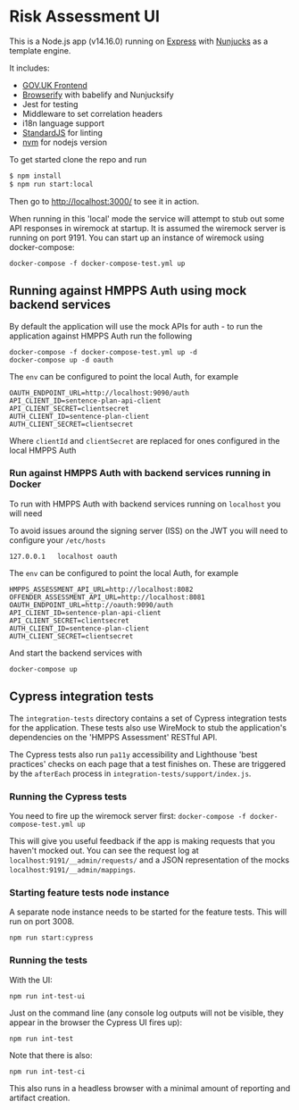 # Risk Assessment UI

This is a Node.js app (v14.16.0) running on [Express] with [Nunjucks] as a template engine.

It includes:

- [GOV.UK Frontend]
- [Browserify] with babelify and Nunjucksify
- Jest for testing
- Middleware to set correlation headers
- i18n language support
- [StandardJS] for linting
- [nvm](optional) for nodejs version

To get started clone the repo and run

```bash
$ npm install
$ npm run start:local
```

Then go to [http://localhost:3000/](http://localhost:3000/) to see it in action.

When running in this 'local' mode the service will attempt to stub out some API responses in wiremock at startup. It is assumed the wiremock server is running on port 9191. You can start up an instance of wiremock using docker-compose:

```
docker-compose -f docker-compose-test.yml up
```

## Running against HMPPS Auth using mock backend services

By default the application will use the mock APIs for auth - to run the application against HMPPS Auth run the following

```
docker-compose -f docker-compose-test.yml up -d
docker-compose up -d oauth
```

The `env` can be configured to point the local Auth, for example

```
OAUTH_ENDPOINT_URL=http://localhost:9090/auth
API_CLIENT_ID=sentence-plan-api-client
API_CLIENT_SECRET=clientsecret
AUTH_CLIENT_ID=sentence-plan-client
AUTH_CLIENT_SECRET=clientsecret
```

Where `clientId` and `clientSecret` are replaced for ones configured in the local HMPPS Auth

### Run against HMPPS Auth with backend services running in Docker

To run with HMPPS Auth with backend services running on `localhost` you will need

To avoid issues around the signing server (ISS) on the JWT you will need to configure your `/etc/hosts`

```
127.0.0.1   localhost oauth
```

The `env` can be configured to point the local Auth, for example

```
HMPPS_ASSESSMENT_API_URL=http://localhost:8082
OFFENDER_ASSESSMENT_API_URL=http://localhost:8081
OAUTH_ENDPOINT_URL=http://oauth:9090/auth
API_CLIENT_ID=sentence-plan-api-client
API_CLIENT_SECRET=clientsecret
AUTH_CLIENT_ID=sentence-plan-client
AUTH_CLIENT_SECRET=clientsecret
```

And start the backend services with

```
docker-compose up
```

## Cypress integration tests

The `integration-tests` directory contains a set of Cypress integration tests for the application.
These tests also use WireMock to stub the application's dependencies on the 'HMPPS Assessment' RESTful API.

The Cypress tests also run `pa11y` accessibility and Lighthouse 'best practices' checks on each page that a test finishes on. These are triggered by the `afterEach` process in `integration-tests/support/index.js`.

### Running the Cypress tests

You need to fire up the wiremock server first:
`docker-compose -f docker-compose-test.yml up`

This will give you useful feedback if the app is making requests that you haven't mocked out. You can see
the request log at `localhost:9191/__admin/requests/` and a JSON representation of the mocks `localhost:9191/__admin/mappings`.

### Starting feature tests node instance

A separate node instance needs to be started for the feature tests. This will run on port 3008.

`npm run start:cypress`

### Running the tests

With the UI:

```
npm run int-test-ui
```

Just on the command line (any console log outputs will not be visible, they appear in the browser the Cypress UI fires up):

```
npm run int-test
```

Note that there is also:

```
npm run int-test-ci
```

This also runs in a headless browser with a minimal amount of reporting and artifact creation.

[express]: https://expressjs.com/
[nunjucks]: https://mozilla.github.io/nunjucks/
[snyk]: https://snyk.io/
[gov.uk frontend]: https://design-system.service.gov.uk/
[browserify]: http://browserify.org/
[standardjs]: https://standardjs.com/
[nvm]: https://github.com/creationix/nvm
